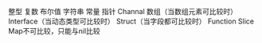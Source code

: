 整型
复数
布尔值
字符串
常量
指针
Channal
数组（当数组元素可比较时）
Interface（当动态类型可比较时）
Struct（当字段都可比较时）
Function Slice Map不可比较，只能与nil比较